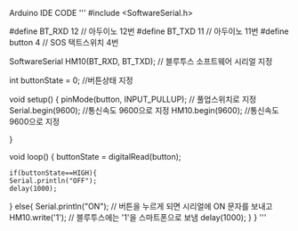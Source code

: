 Arduino IDE CODE
'''
#include <SoftwareSerial.h>

#define BT_RXD 12 // 아두이노 12번
#define BT_TXD 11 // 아두이노 11번
#define button 4  // SOS 택트스위치 4번



SoftwareSerial HM10(BT_RXD, BT_TXD);  // 블루투스 소프트웨어 시리얼 지정

int buttonState = 0; //버튼상태 지정

void setup()
{
  pinMode(button, INPUT_PULLUP); // 풀업스위치로 지정
  Serial.begin(9600); //통신속도 9600으로 지정
  HM10.begin(9600);  //통신속도 9600으로 지정

}


void loop() {
    buttonState = digitalRead(button); 

    if(buttonState==HIGH){
    Serial.println("OFF");
    delay(1000);
  }
  else{
    Serial.println("ON"); // 버튼을 누르게 되면 시리얼에 ON 문자를 보내고
    HM10.write('1');      // 블루투스에는 '1'을 스마트폰으로 보냄
    delay(1000);
  }
}
'''
